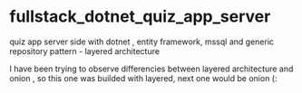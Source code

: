 # fullstack_dotnet_quiz_app_server
quiz app server side with dotnet , entity framework, mssql and generic repository pattern - layered architecture

I have been trying to observe differencies between layered architecture and onion , so this one was builded with layered, next one would be onion (:
